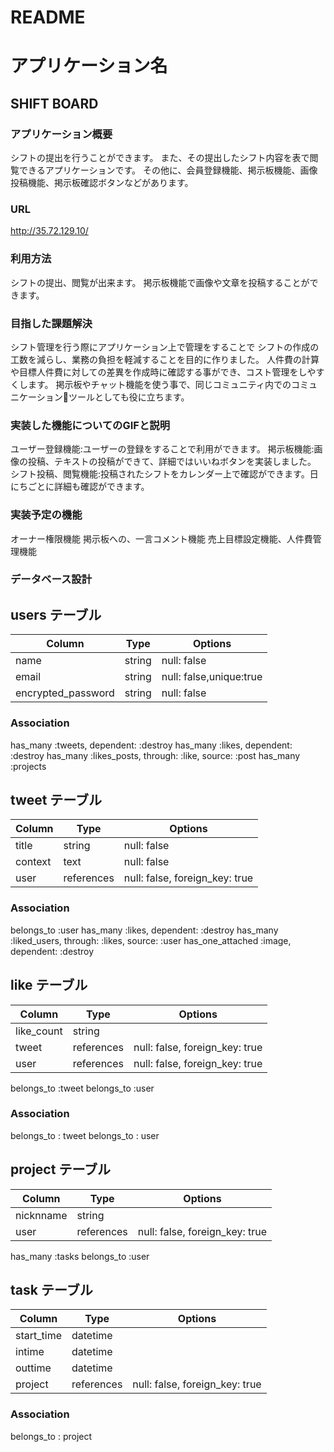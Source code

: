 # README

# アプリケーション名
## SHIFT BOARD

### アプリケーション概要
 シフトの提出を行うことができます。
 また、その提出したシフト内容を表で閲覧できるアプリケーションです。
 その他に、会員登録機能、掲示板機能、画像投稿機能、掲示板確認ボタンなどがあります。

### URL

http://35.72.129.10/


### 利用方法
 シフトの提出、閲覧が出来ます。
 掲示板機能で画像や文章を投稿することができます。

### 目指した課題解決
 シフト管理を行う際にアプリケーション上で管理をすることで
 シフトの作成の工数を減らし、業務の負担を軽減することを目的に作りました。
 人件費の計算や目標人件費に対しての差異を作成時に確認する事ができ、コスト管理をしやすくします。
 掲示板やチャット機能を使う事で、同じコミュニティ内でのコミュニケーションツールとしても役に立ちます。

### 実装した機能についてのGIFと説明
 ユーザー登録機能:ユーザーの登録をすることで利用ができます。
 掲示板機能:画像の投稿、テキストの投稿ができて、詳細ではいいねボタンを実装しました。
 シフト投稿、閲覧機能:投稿されたシフトをカレンダー上で確認ができます。日にちごとに詳細も確認ができます。

### 実装予定の機能
オーナー権限機能
掲示板への、一言コメント機能
売上目標設定機能、人件費管理機能

### データベース設計


## users テーブル

| Column              | Type    | Options                |
| ------------------- | ------- | ---------------------- |
| name                | string  | null: false            |
| email               | string  | null: false,unique:true|
| encrypted_password  | string  | null: false            |

### Association

   has_many :tweets, dependent: :destroy
   has_many :likes, dependent: :destroy
   has_many :likes_posts, through: :like, source: :post
   has_many :projects

## tweet テーブル

| Column              | Type       | Options                        |
| ------------------- | ---------- | ------------------------------ |
| title               | string     | null: false                    |
| context             | text       | null: false                    |
| user                | references | null: false, foreign_key: true |



### Association

belongs_to :user
has_many :likes,  dependent: :destroy
has_many :liked_users, through: :likes, source: :user
has_one_attached :image,  dependent: :destroy

## like テーブル

| Column              | Type       | Options                        |
| ------------------- | ---------- | ------------------------------ |
| like_count          | string     |                                |
| tweet               | references | null: false, foreign_key: true |
| user                | references | null: false, foreign_key: true |

  belongs_to :tweet
  belongs_to :user

### Association

belongs_to : tweet
belongs_to : user


## project テーブル

| Column                 | Type       | Options                        |
| ---------------------- | ---------- | ------------------------------ |
| nicknname              | string     |                                |
| user                   | references | null: false, foreign_key: true |

  has_many :tasks
  belongs_to :user

## task テーブル

| Column                 | Type       | Options                        |
| ---------------------- | ---------- | ------------------------------ |
| start_time             | datetime   |                                |
| intime                 | datetime   |                                |
| outtime                | datetime   |                                |
| project                | references | null: false, foreign_key: true |

### Association

belongs_to : project

